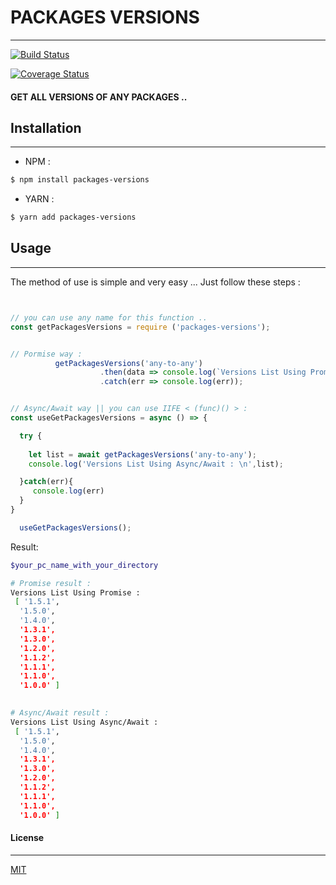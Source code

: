 
# PACKAGES VERSIONS
---

[![Build Status](https://travis-ci.org/3imed-jaberi/packages-versions.svg?branch=master)](https://travis-ci.org/3imed-jaberi/packages-versions)

[![Coverage Status](https://coveralls.io/repos/github/3imed-jaberi/packages-versions/badge.svg?branch=master)](https://coveralls.io/github/3imed-jaberi/packages-versions?branch=master)

####  GET ALL VERSIONS OF ANY PACKAGES .. 


## Installation 
---
- NPM :
```bash
$ npm install packages-versions
```

- YARN :
```bash
$ yarn add packages-versions
```


## Usage 
---
 The method of use is simple and very easy ... Just follow these steps :


```javascript


// you can use any name for this function .. 
const getPackagesVersions = require ('packages-versions');


// Pormise way : 
          getPackagesVersions('any-to-any')
                    .then(data => console.log(`Versions List Using Promise : \n`,data))
                    .catch(err => console.log(err));


// Async/Await way || you can use IIFE < (func)() > : 
const useGetPackagesVersions = async () => {

  try {
    
    let list = await getPackagesVersions('any-to-any');
    console.log('Versions List Using Async/Await : \n',list);

  }catch(err){
     console.log(err) 
  }
}

  useGetPackagesVersions();


```

Result: 

```bash
$your_pc_name_with_your_directory

# Promise result : 
Versions List Using Promise :
 [ '1.5.1',
  '1.5.0',
  '1.4.0',
  '1.3.1',
  '1.3.0',
  '1.2.0',
  '1.1.2',
  '1.1.1',
  '1.1.0',
  '1.0.0' ]

  
# Async/Await result :
Versions List Using Async/Await :
 [ '1.5.1',
  '1.5.0',
  '1.4.0',
  '1.3.1',
  '1.3.0',
  '1.2.0',
  '1.1.2',
  '1.1.1',
  '1.1.0',
  '1.0.0' ]
```


#### License
---
[MIT](https://choosealicense.com/licenses/mit/) 